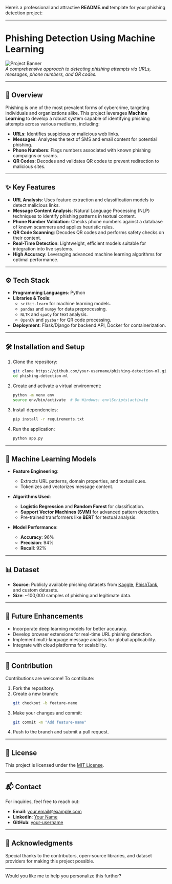 Here’s a professional and attractive **README.md** template for your phishing detection project:

---

# **Phishing Detection Using Machine Learning**

![Project Banner](https://via.placeholder.com/1200x400?text=Phishing+Detection+Using+ML)  
*A comprehensive approach to detecting phishing attempts via URLs, messages, phone numbers, and QR codes.*

---

## **📖 Overview**  
Phishing is one of the most prevalent forms of cybercrime, targeting individuals and organizations alike. This project leverages **Machine Learning** to develop a robust system capable of identifying phishing attempts across various mediums, including:  
- **URLs**: Identifies suspicious or malicious web links.  
- **Messages**: Analyzes the text of SMS and email content for potential phishing.  
- **Phone Numbers**: Flags numbers associated with known phishing campaigns or scams.  
- **QR Codes**: Decodes and validates QR codes to prevent redirection to malicious sites.  

---

## **✨ Key Features**  
- **URL Analysis**: Uses feature extraction and classification models to detect malicious links.  
- **Message Content Analysis**: Natural Language Processing (NLP) techniques to identify phishing patterns in textual content.  
- **Phone Number Validation**: Checks phone numbers against a database of known scammers and applies heuristic rules.  
- **QR Code Scanning**: Decodes QR codes and performs safety checks on their content.  
- **Real-Time Detection**: Lightweight, efficient models suitable for integration into live systems.  
- **High Accuracy**: Leveraging advanced machine learning algorithms for optimal performance.

---

## **⚙️ Tech Stack**  
- **Programming Languages**: Python  
- **Libraries & Tools**:  
  - `scikit-learn` for machine learning models.  
  - `pandas` and `numpy` for data preprocessing.  
  - `NLTK` and `spaCy` for text analysis.  
  - `OpenCV` and `pyzbar` for QR code processing.  
- **Deployment**: Flask/Django for backend API, Docker for containerization.  

---

## **🛠️ Installation and Setup**  
1. Clone the repository:  
   ```bash
   git clone https://github.com/your-username/phishing-detection-ml.git
   cd phishing-detection-ml
   ```

2. Create and activate a virtual environment:  
   ```bash
   python -m venv env  
   source env/bin/activate  # On Windows: env\Scripts\activate
   ```

3. Install dependencies:  
   ```bash
   pip install -r requirements.txt
   ```

4. Run the application:  
   ```bash
   python app.py
   ```

---

## **🧠 Machine Learning Models**  
- **Feature Engineering**:  
  - Extracts URL patterns, domain properties, and textual cues.  
  - Tokenizes and vectorizes message content.  

- **Algorithms Used**:  
  - **Logistic Regression** and **Random Forest** for classification.  
  - **Support Vector Machines (SVM)** for advanced pattern detection.  
  - Pre-trained transformers like **BERT** for textual analysis.  

- **Model Performance**:  
  - **Accuracy**: 96%  
  - **Precision**: 94%  
  - **Recall**: 92%  

---

## **📊 Dataset**  
- **Source**: Publicly available phishing datasets from [Kaggle](https://www.kaggle.com), [PhishTank](https://www.phishtank.com), and custom datasets.  
- **Size**: ~100,000 samples of phishing and legitimate data.

---

## **🚀 Future Enhancements**  
- Incorporate deep learning models for better accuracy.  
- Develop browser extensions for real-time URL phishing detection.  
- Implement multi-language message analysis for global applicability.  
- Integrate with cloud platforms for scalability.  

---

## **🤝 Contribution**  
Contributions are welcome! To contribute:  
1. Fork the repository.  
2. Create a new branch:  
   ```bash
   git checkout -b feature-name
   ```  
3. Make your changes and commit:  
   ```bash
   git commit -m "Add feature-name"
   ```  
4. Push to the branch and submit a pull request.

---

## **📜 License**  
This project is licensed under the [MIT License](LICENSE).  

---

## **📬 Contact**  
For inquiries, feel free to reach out:  
- **Email**: your.email@example.com  
- **LinkedIn**: [Your Name](https://linkedin.com/in/yourprofile)  
- **GitHub**: [your-username](https://github.com/your-username)  

---

## **🌟 Acknowledgments**  
Special thanks to the contributors, open-source libraries, and dataset providers for making this project possible.

--- 

Would you like me to help you personalize this further?
